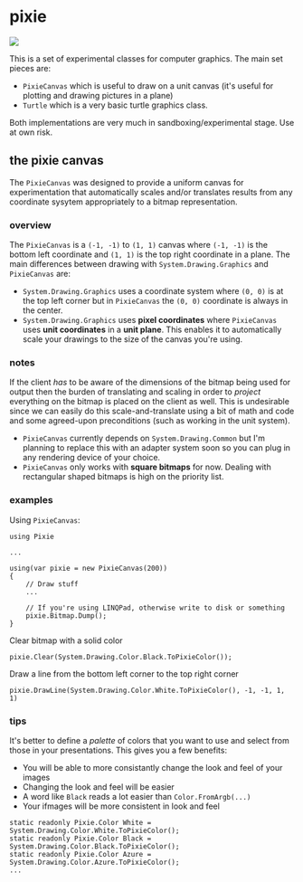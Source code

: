 # pixie

<img src="https://i.imgur.com/vh9ydVql.png">

This is a set of experimental classes for computer graphics. The main set pieces are:

* `PixieCanvas` which is useful to draw on a unit canvas (it's useful for plotting and drawing pictures in a plane)
* `Turtle` which is a very basic turtle graphics class.

Both implementations are very much in sandboxing/experimental stage. Use at own risk.

## the pixie canvas
The `PixieCanvas` was designed to provide a uniform canvas for experimentation that automatically scales and/or translates results from any coordinate sysytem appropriately to a bitmap representation.

### overview
The `PixieCanvas` is a `(-1, -1)` to `(1, 1)` canvas where `(-1, -1)` is the bottom left coordinate and `(1, 1)` is the top right coordinate in a plane. The main differences between drawing with `System.Drawing.Graphics` and `PixieCanvas` are: 
* `System.Drawing.Graphics` uses a coordinate system where `(0, 0)` is at the top left corner but in `PixieCanvas` the `(0, 0)` coordinate is always in the center.
* `System.Drawing.Graphics` uses **pixel coordinates** where `PixieCanvas` uses **unit coordinates** in a **unit plane**. This enables it to automatically scale your drawings to the size of the canvas you're using.

### notes
If the client _has_ to be aware of the dimensions of the bitmap being used for output then the burden of translating and scaling in order to _project_ everything on the bitmap is placed on the client as well. This is undesirable since we can easily do this scale-and-translate using a bit of math and code and some agreed-upon preconditions (such as working in the unit system).

* `PixieCanvas` currently depends on `System.Drawing.Common` but I'm planning to replace this with an adapter system soon so you can plug in any rendering device of your choice.
* `PixieCanvas` only works with **square bitmaps** for now. Dealing with rectangular shaped bitmaps is high on the priority list.

### examples
Using `PixieCanvas`:
```
using Pixie

...

using(var pixie = new PixieCanvas(200))
{
    // Draw stuff
    ...

    // If you're using LINQPad, otherwise write to disk or something
    pixie.Bitmap.Dump(); 
}
```

Clear bitmap with a solid color
```
pixie.Clear(System.Drawing.Color.Black.ToPixieColor());
```

Draw a line from the bottom left corner to the top right corner
```
pixie.DrawLine(System.Drawing.Color.White.ToPixieColor(), -1, -1, 1, 1)
```

### tips
It's better to define a _palette_ of colors that you want to use and select from those in your presentations. This gives you a few benefits:
* You will be able to more consistantly change the look and feel of your images
* Changing the look and feel will be easier
* A word like `Black` reads a lot easier than `Color.FromArgb(...)`
* Your ifmages will be more consistent in look and feel

```
static readonly Pixie.Color White = System.Drawing.Color.White.ToPixieColor();
static readonly Pixie.Color Black = System.Drawing.Color.Black.ToPixieColor();
static readonly Pixie.Color Azure = System.Drawing.Color.Azure.ToPixieColor();
...
```